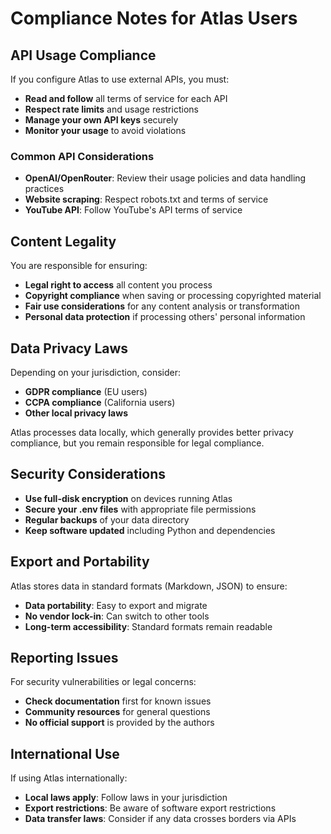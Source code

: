 # Compliance Notes for Atlas Users

## API Usage Compliance
If you configure Atlas to use external APIs, you must:
- **Read and follow** all terms of service for each API
- **Respect rate limits** and usage restrictions
- **Manage your own API keys** securely
- **Monitor your usage** to avoid violations

### Common API Considerations
- **OpenAI/OpenRouter**: Review their usage policies and data handling practices
- **Website scraping**: Respect robots.txt and terms of service
- **YouTube API**: Follow YouTube's API terms of service

## Content Legality
You are responsible for ensuring:
- **Legal right to access** all content you process
- **Copyright compliance** when saving or processing copyrighted material
- **Fair use considerations** for any content analysis or transformation
- **Personal data protection** if processing others' personal information

## Data Privacy Laws
Depending on your jurisdiction, consider:
- **GDPR compliance** (EU users)
- **CCPA compliance** (California users)
- **Other local privacy laws**

Atlas processes data locally, which generally provides better privacy compliance, but you remain responsible for legal compliance.

## Security Considerations
- **Use full-disk encryption** on devices running Atlas
- **Secure your .env files** with appropriate file permissions
- **Regular backups** of your data directory
- **Keep software updated** including Python and dependencies

## Export and Portability
Atlas stores data in standard formats (Markdown, JSON) to ensure:
- **Data portability**: Easy to export and migrate
- **No vendor lock-in**: Can switch to other tools
- **Long-term accessibility**: Standard formats remain readable

## Reporting Issues
For security vulnerabilities or legal concerns:
- **Check documentation** first for known issues
- **Community resources** for general questions
- **No official support** is provided by the authors

## International Use
If using Atlas internationally:
- **Local laws apply**: Follow laws in your jurisdiction
- **Export restrictions**: Be aware of software export restrictions
- **Data transfer laws**: Consider if any data crosses borders via APIs 